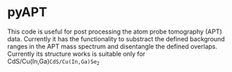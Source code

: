 # pyAPT
This code is useful for post processing the atom probe tomography (APT) data. Currently it has the functionality to substract the defined background ranges in the APT mass spectrum and disentangle the defined overlaps. Currently its structure works is suitable only for CdS/Cu(In,Ga)<code>CdS/Cu(In,Ga)Se<sub>2</sub></code>
